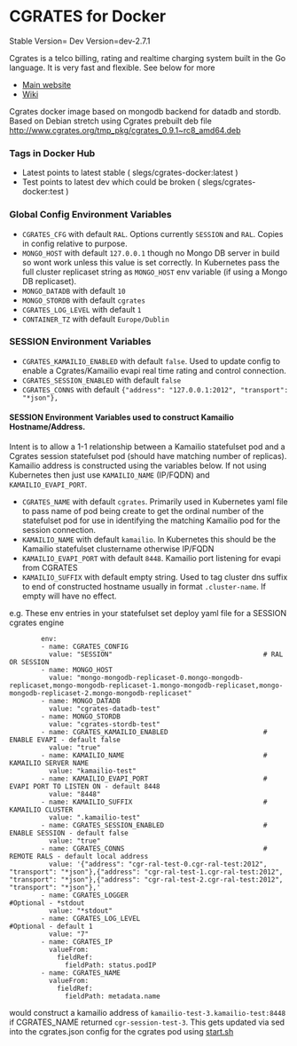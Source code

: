# CGRATES for Docker

Stable Version=
Dev Version=dev-2.7.1

Cgrates is a telco billing, rating and realtime charging system built in the Go language. It is very fast and flexible. See below for more

* [Main website](http://www.cgrates.org/)
* [Wiki](https://cgrates.readthedocs.io/en/latest/)

Cgrates docker image based on mongodb backend for datadb and stordb. Based on Debian stretch using Cgrates prebuilt deb file http://www.cgrates.org/tmp_pkg/cgrates_0.9.1~rc8_amd64.deb

### Tags in Docker Hub

* Latest points to latest stable ( slegs/cgrates-docker:latest )
* Test points to latest dev which could be broken ( slegs/cgrates-docker:test )

### Global Config Environment Variables

* `CGRATES_CFG` with default `RAL`. Options currently `SESSION` and `RAL`. Copies in config relative to purpose.
* `MONGO_HOST` with default `127.0.0.1` though no Mongo DB server in build so wont work unless this value is set correctly. In Kubernetes pass the full cluster replicaset string as `MONGO_HOST` env variable (if using a Mongo DB replicaset).
* `MONGO_DATADB` with default `10`
* `MONGO_STORDB` with default `cgrates`
* `CGRATES_LOG_LEVEL` with default `1`
* `CONTAINER_TZ` with default `Europe/Dublin`

### SESSION Environment Variables

* `CGRATES_KAMAILIO_ENABLED` with default `false`. Used to update config to enable a Cgrates/Kamailio evapi real time rating and control connection.
* `CGRATES_SESSION_ENABLED` with default `false`
* `CGRATES_CONNS` with default `{"address": "127.0.0.1:2012", "transport": "*json"},`

#### SESSION Environment Variables used to construct Kamailio Hostname/Address.

Intent is to allow a 1-1 relationship between a Kamailio statefulset pod and a Cgrates session statefulset pod (should have matching number of replicas). Kamailio address is constructed using the variables below. If not using Kubernetes then just use `KAMAILIO_NAME` (IP/FQDN) and `KAMAILIO_EVAPI_PORT`.

* `CGRATES_NAME` with default `cgrates`. Primarily used in Kubernetes yaml file to pass name of pod being create to get the ordinal number of the statefulset pod for use in identifying the matching Kamailio pod for the session connection.
* `KAMAILIO_NAME` with default `kamailio`. In Kubernetes this should be the Kamailio statefulset clustername otherwise IP/FQDN
* `KAMAILIO_EVAPI_PORT` with default `8448`. Kamailio port listening for evapi from CGRATES
* `KAMAILIO_SUFFIX` with default empty string. Used to tag cluster dns suffix to end of constructed hostname usually in format `.cluster-name`. If empty will have no effect.

e.g. These env entries in your statefulset set deploy yaml file for a SESSION cgrates engine
```
        env:
        - name: CGRATES_CONFIG
          value: "SESSION"                                      # RAL OR SESSION
        - name: MONGO_HOST
          value: "mongo-mongodb-replicaset-0.mongo-mongodb-replicaset,mongo-mongodb-replicaset-1.mongo-mongodb-replicaset,mongo-mongodb-replicaset-2.mongo-mongodb-replicaset"
        - name: MONGO_DATADB
          value: "cgrates-datadb-test"
        - name: MONGO_STORDB
          value: "cgrates-stordb-test"
        - name: CGRATES_KAMAILIO_ENABLED                        # ENABLE EVAPI - default false
          value: "true"
        - name: KAMAILIO_NAME                                   # KAMAILIO SERVER NAME
          value: "kamailio-test"
        - name: KAMAILIO_EVAPI_PORT                             # EVAPI PORT TO LISTEN ON - default 8448
          value: "8448"
        - name: KAMAILIO_SUFFIX                                 # KAMAILIO CLUSTER
          value: ".kamailio-test"
        - name: CGRATES_SESSION_ENABLED                         # ENABLE SESSION - default false
          value: "true"
        - name: CGRATES_CONNS                                   # REMOTE RALS - default local address
          value: '{"address": "cgr-ral-test-0.cgr-ral-test:2012", "transport": "*json"},{"address": "cgr-ral-test-1.cgr-ral-test:2012", "transport": "*json"},{"address": "cgr-ral-test-2.cgr-ral-test:2012", "transport": "*json"},'
        - name: CGRATES_LOGGER                                  #Optional - *stdout
          value: "*stdout"
        - name: CGRATES_LOG_LEVEL                               #Optional - default 1
          value: "7"
        - name: CGRATES_IP
          valueFrom:
            fieldRef:
              fieldPath: status.podIP
        - name: CGRATES_NAME
          valueFrom:
            fieldRef:
              fieldPath: metadata.name

```
would construct a kamailio address of `kamailio-test-3.kamailio-test:8448` if CGRATES_NAME returned `cgr-session-test-3`. This gets updated via sed into the cgrates.json config for the cgrates pod using [start.sh](https://bitbucket.org/slegs/docker-cgrates/src/master/start.sh)
